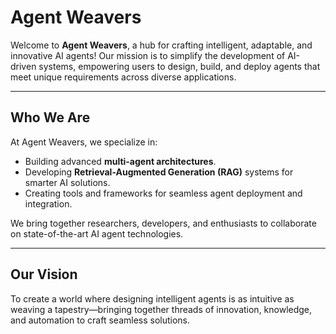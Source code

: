 # Agent Weavers

Welcome to **Agent Weavers**, a hub for crafting intelligent, adaptable, and innovative AI agents! Our mission is to simplify the development of AI-driven systems, empowering users to design, build, and deploy agents that meet unique requirements across diverse applications.

---

## Who We Are
At Agent Weavers, we specialize in:
- Building advanced **multi-agent architectures**.
- Developing **Retrieval-Augmented Generation (RAG)** systems for smarter AI solutions.
- Creating tools and frameworks for seamless agent deployment and integration.

We bring together researchers, developers, and enthusiasts to collaborate on state-of-the-art AI agent technologies.

---

## Our Vision
To create a world where designing intelligent agents is as intuitive as weaving a tapestry—bringing together threads of innovation, knowledge, and automation to craft seamless solutions.

